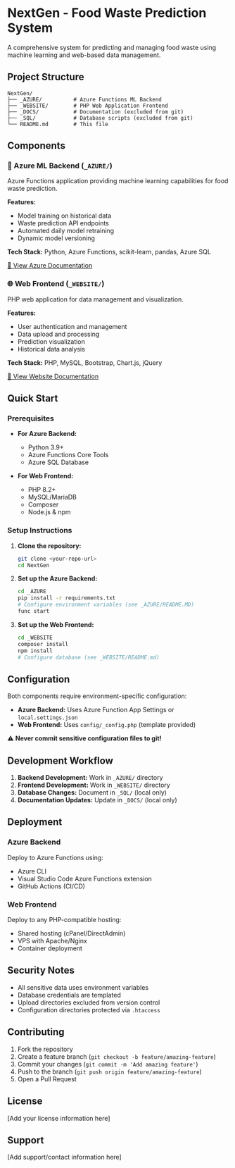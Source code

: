 # NextGen - Food Waste Prediction System

A comprehensive system for predicting and managing food waste using machine learning and web-based data management.

## Project Structure

```
NextGen/
├── _AZURE/          # Azure Functions ML Backend
├── _WEBSITE/        # PHP Web Application Frontend
├── _DOCS/           # Documentation (excluded from git)
├── _SQL/            # Database scripts (excluded from git)
└── README.md        # This file
```

## Components

### 🤖 Azure ML Backend (`_AZURE/`)
Azure Functions application providing machine learning capabilities for food waste prediction.

**Features:**
- Model training on historical data
- Waste prediction API endpoints
- Automated daily model retraining
- Dynamic model versioning

**Tech Stack:** Python, Azure Functions, scikit-learn, pandas, Azure SQL

[📖 View Azure Documentation](./_AZURE/README.MD)

### 🌐 Web Frontend (`_WEBSITE/`)
PHP web application for data management and visualization.

**Features:**
- User authentication and management
- Data upload and processing
- Prediction visualization
- Historical data analysis

**Tech Stack:** PHP, MySQL, Bootstrap, Chart.js, jQuery

[📖 View Website Documentation](./_WEBSITE/README.md)

## Quick Start

### Prerequisites
- **For Azure Backend:**
  - Python 3.9+
  - Azure Functions Core Tools
  - Azure SQL Database
  
- **For Web Frontend:**
  - PHP 8.2+
  - MySQL/MariaDB
  - Composer
  - Node.js & npm

### Setup Instructions

1. **Clone the repository:**
   ```bash
   git clone <your-repo-url>
   cd NextGen
   ```

2. **Set up the Azure Backend:**
   ```bash
   cd _AZURE
   pip install -r requirements.txt
   # Configure environment variables (see _AZURE/README.MD)
   func start
   ```

3. **Set up the Web Frontend:**
   ```bash
   cd _WEBSITE
   composer install
   npm install
   # Configure database (see _WEBSITE/README.md)
   ```

## Configuration

Both components require environment-specific configuration:

- **Azure Backend:** Uses Azure Function App Settings or `local.settings.json`
- **Web Frontend:** Uses `config/_config.php` (template provided)

⚠️ **Never commit sensitive configuration files to git!**

## Development Workflow

1. **Backend Development:** Work in `_AZURE/` directory
2. **Frontend Development:** Work in `_WEBSITE/` directory
3. **Database Changes:** Document in `_SQL/` (local only)
4. **Documentation Updates:** Update in `_DOCS/` (local only)

## Deployment

### Azure Backend
Deploy to Azure Functions using:
- Azure CLI
- Visual Studio Code Azure Functions extension
- GitHub Actions (CI/CD)

### Web Frontend
Deploy to any PHP-compatible hosting:
- Shared hosting (cPanel/DirectAdmin)
- VPS with Apache/Nginx
- Container deployment

## Security Notes

- All sensitive data uses environment variables
- Database credentials are templated
- Upload directories excluded from version control
- Configuration directories protected via `.htaccess`

## Contributing

1. Fork the repository
2. Create a feature branch (`git checkout -b feature/amazing-feature`)
3. Commit your changes (`git commit -m 'Add amazing feature'`)
4. Push to the branch (`git push origin feature/amazing-feature`)
5. Open a Pull Request

## License

[Add your license information here]

## Support

[Add support/contact information here]